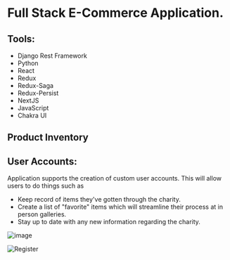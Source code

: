 # Full Stack E-Commerce Application.

## Tools:
 - Django Rest Framework
 - Python
 - React
 - Redux
 - Redux-Saga
 - Redux-Persist
 - NextJS
 - JavaScript
 - Chakra UI

## Product Inventory

## User Accounts:
Application supports the creation of custom user accounts. This will allow users to do things such as 
 - Keep record of items they've gotten through the charity.
 - Create a list of "favorite" items which will streamline their process at in person galleries.
 - Stay up to date with any new information regarding the charity.

![image](https://user-images.githubusercontent.com/46171942/123557627-e774f980-d75f-11eb-94af-675847567019.png)

![Register](https://user-images.githubusercontent.com/46171942/123714307-0f3d8d80-d844-11eb-8720-94516a4ef2d4.png)
